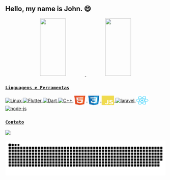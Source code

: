 ## Hello, my name is John. :smile:

<div align="center">
  <a href="https://github.com/benevidesjohn">
  <img width="40%" height="180em" src="https://github-readme-stats.vercel.app/api?username=benevidesjohn&show_icons=true&theme=gotham&include_all_commits=true&count_private=true"/>
  <img width="40%" height="180em" src="https://github-readme-stats.vercel.app/api/top-langs/?username=benevidesjohn&layout=compact&langs_count=4&theme=gotham"/>
</div>

### `Linguagens e Ferramentas`

<div style="display: inline_block">
  <img align="center" alt="Linux" height="30" width"40" src="https://cdn.jsdelivr.net/gh/devicons/devicon/icons/linux/linux-original.svg" />
  <img align="center" alt="Flutter" height="30" width="40" src="https://cdn.jsdelivr.net/gh/devicons/devicon/icons/flutter/flutter-original.svg"/>
  <img align="center" alt="Dart" height="30" width="40" src="https://cdn.jsdelivr.net/gh/devicons/devicon/icons/dart/dart-original.svg"/>
  <img align="center" alt="C++" height="30" width="40" src="https://cdn.jsdelivr.net/gh/devicons/devicon/icons/cplusplus/cplusplus-original.svg"/>
  <img align="center" alt="HTML" height="30" width="40" src="https://raw.githubusercontent.com/devicons/devicon/master/icons/html5/html5-original.svg">
  <img align="center" alt="CSS" height="30" width="40" src="https://raw.githubusercontent.com/devicons/devicon/master/icons/css3/css3-original.svg">
  <img align="center" alt="Js" height="30" width="40" src="https://raw.githubusercontent.com/devicons/devicon/master/icons/javascript/javascript-plain.svg">
  <img align="center" alt="laravel" height="30" src="https://cdn.jsdelivr.net/gh/devicons/devicon/icons/laravel/laravel-plain.svg"/>
  <img align="center" alt="React" height="30" width="40" src="https://raw.githubusercontent.com/devicons/devicon/master/icons/react/react-original.svg">
  <img align="center" alt="node-js" height="30" width="40" src="https://cdn.jsdelivr.net/gh/devicons/devicon/icons/nodejs/nodejs-original.svg"/>  

</div>

### `Contato`

<div> 
  <a href="https://www.linkedin.com/in/jo%C3%A3o-benevides-da-silva-neto-81b405206/" target="_blank"><img src="https://img.shields.io/badge/-LinkedIn-%230077B5?style=for-the-badge&logo=linkedin&logoColor=white" target="_blank"></a> 
</div>
  
![Snake animation](https://github.com/benevidesjohn/benevidesjohn/blob/output/github-contribution-grid-snake.svg)
